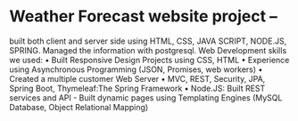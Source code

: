 # Weather Forecast website project – 
built both client and server side using HTML, CSS, JAVA SCRIPT, NODE.JS, SPRING. Managed the information with postgresql.
Web Development skills we used: 
•	Built Responsive Design Projects using CSS, HTML
•	Experience using Asynchronous Programming (JSON, Promises, web workers)
•	Created a multiple customer Web Server
•	MVC, REST, Security, JPA, Spring Boot, Thymeleaf:The Spring Framework
•	Node.JS: Built REST services and API - Built dynamic pages using Templating Engines (MySQL Database, Object Relational Mapping)

